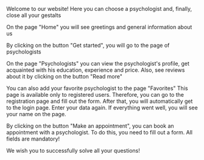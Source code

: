 Welcome to our website! Here you can choose a psychologist and, finally, close
all your gestalts

On the page "Home" you will see greetings and general information about us

By clicking on the button "Get started", you will go to the page of
psychologists

On the page "Psychologists" you can view the psychologist's profile, get
acquainted with his education, experience and price. Also, see reviews about it
by clicking on the button "Read more"

You can also add your favorite psychologist to the page "Favorites" This page is
available only to registered users. Therefore, you can go to the registration
page and fill out the form. After that, you will automatically get to the login
page. Enter your data again. If everything went well, you will see your name on
the page.

By clicking on the button "Make an appointment", you can book an appointment
with a psychologist. To do this, you need to fill out a form. All fields are
mandatory!

We wish you to successfully solve all your questions!
